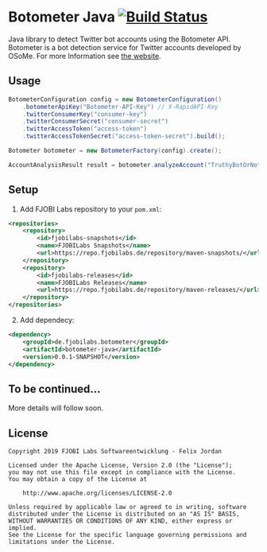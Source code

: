 # Botometer Java [![Build Status](https://build.fjobilabs.de/job/botometer-java/job/master/badge/icon)](https://build.fjobilabs.de/blue/organizations/jenkins/botometer-java)

Java library to detect Twitter bot accounts using the Botometer API. Botometer is a bot detection service for Twitter accounts developed by OSoMe. For more Information see [the website][botometer-website].

## Usage

```java
BotometerConfiguration config = new BotometerConfiguration()
    .botometerApiKey("Botometer-API-Key") // X-RapidAPI-Key
    .twitterConsumerKey("consumer-key")
    .twitterConsumerSecret("consumer-secret")
    .twitterAccessToken("access-token")
    .twitterAccessTokenSecret("access-token-secret").build();

Botometer botometer = new BotometerFactory(config).create();

AccountAnalysisResult result = botometer.analyzeAccount("TruthyBotOrNot");
```

## Setup

1. Add FJOBI Labs repository to your `pom.xml`:

```xml
<repositories>
    <repository>
        <id>fjobilabs-snapshots</id>
        <name>FJOBILabs Snapshots</name>
        <url>https://repo.fjobilabs.de/repository/maven-snapshots/</url>
    </repository>
    <repository>
        <id>fjobilabs-releases</id>
        <name>FJOBILabs Releases</name>
        <url>https://repo.fjobilabs.de/repository/maven-releases/</url>
    </repository>
</repositories>
```

2. Add dependecy:

```xml
<dependency>
    <groupId>de.fjobilabs.botometer</groupId>
    <artifactId>botometer-java</artifactId>
    <version>0.0.1-SNAPSHOT</version>
</dependency>
```

## To be continued...

More details will follow soon.

## License

    Copyright 2019 FJOBI Labs Softwareentwicklung - Felix Jordan
    
    Licensed under the Apache License, Version 2.0 (the "License");
    you may not use this file except in compliance with the License.
    You may obtain a copy of the License at
    
        http://www.apache.org/licenses/LICENSE-2.0
    
    Unless required by applicable law or agreed to in writing, software
    distributed under the License is distributed on an "AS IS" BASIS,
    WITHOUT WARRANTIES OR CONDITIONS OF ANY KIND, either express or implied.
    See the License for the specific language governing permissions and
    limitations under the License.


[botometer-website]: https://botometer.iuni.iu.edu